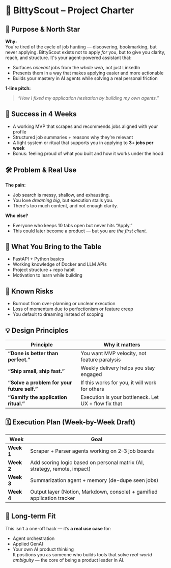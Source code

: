 # 🧠 BittyScout – Project Charter

## 🚀 Purpose & North Star  
**Why:**  
You're tired of the cycle of job hunting — discovering, bookmarking, but never applying. BittyScout exists not to apply *for* you, but to give you clarity, reach, and structure. It's your agent-powered assistant that:
- Surfaces *relevant* jobs from the *whole web*, not just LinkedIn
- Presents them in a way that makes applying easier and more actionable
- Builds your mastery in AI agents while solving a real personal friction

**1-line pitch:**  
> *“How I fixed my application hesitation by building my own agents.”*

## 🎯 Success in 4 Weeks
- A working MVP that scrapes and recommends jobs aligned with your profile
- Structured job summaries + reasons why they’re relevant
- A light system or ritual that supports you in applying to **3+ jobs per week**
- Bonus: feeling proud of what you built and how it works under the hood

## 🛠️ Problem & Real Use
**The pain:**  
- Job search is messy, shallow, and exhausting.  
- You love *dreaming big*, but execution stalls you.  
- There's too much content, and not enough clarity.  

**Who else?**  
- Everyone who keeps 10 tabs open but never hits “Apply.”  
- This could later become a product — but you are *the first client.*

## 🧱 What You Bring to the Table
- FastAPI + Python basics  
- Working knowledge of Docker and LLM APIs  
- Project structure + repo habit  
- Motivation to learn while building  

## 🧨 Known Risks
- Burnout from over-planning or unclear execution
- Loss of momentum due to perfectionism or feature creep
- You default to dreaming instead of scoping

## 💡 Design Principles

| Principle | Why it matters |
|----------|----------------|
| **“Done is better than perfect.”** | You want MVP velocity, not feature paralysis |
| **“Ship small, ship fast.”** | Weekly delivery helps you stay engaged |
| **“Solve a problem for your future self.”** | If this works for you, it will work for others |
| **“Gamify the application ritual.”** | Execution is your bottleneck. Let UX + flow fix that |

## 🗓️ Execution Plan (Week-by-Week Draft)

| Week | Goal |
|------|------|
| **Week 1** | Scraper + Parser agents working on 2–3 job boards |
| **Week 2** | Add scoring logic based on personal matrix (AI, strategy, remote, impact) |
| **Week 3** | Summarization agent + memory (de-dupe seen jobs) |
| **Week 4** | Output layer (Notion, Markdown, console) + gamified application tracker |

## 🧭 Long-term Fit
This isn't a one-off hack — it’s **a real use case** for:
- Agent orchestration
- Applied GenAI
- Your own AI product thinking  
It positions you as someone who builds tools that solve *real-world ambiguity* — the core of being a product leader in AI.